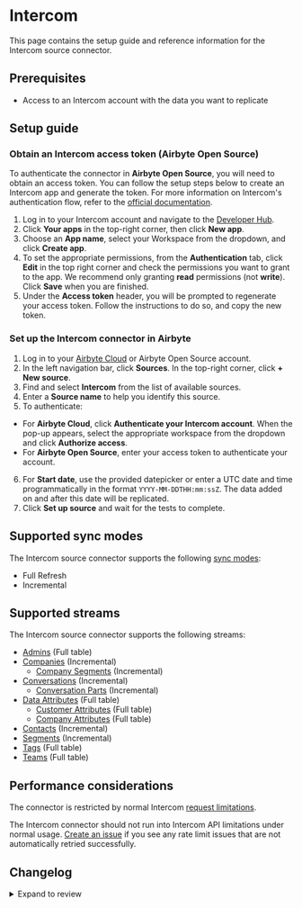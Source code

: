 # Intercom

This page contains the setup guide and reference information for the Intercom source connector.

## Prerequisites

- Access to an Intercom account with the data you want to replicate

## Setup guide

<!-- env:oss -->

### Obtain an Intercom access token (Airbyte Open Source)

To authenticate the connector in **Airbyte Open Source**, you will need to obtain an access token. You can follow the setup steps below to create an Intercom app and generate the token. For more information on Intercom's authentication flow, refer to the [official documentation](https://developers.intercom.com/building-apps/docs/authentication-types).

1. Log in to your Intercom account and navigate to the [Developer Hub](https://developers.intercom.com/).
2. Click **Your apps** in the top-right corner, then click **New app**.
3. Choose an **App name**, select your Workspace from the dropdown, and click **Create app**.
4. To set the appropriate permissions, from the **Authentication** tab, click **Edit** in the top right corner and check the permissions you want to grant to the app. We recommend only granting **read** permissions (not **write**). Click **Save** when you are finished.
5. Under the **Access token** header, you will be prompted to regenerate your access token. Follow the instructions to do so, and copy the new token.

<!-- /env:oss -->

### Set up the Intercom connector in Airbyte

1. Log in to your [Airbyte Cloud](https://cloud.airbyte.com/workspaces) or Airbyte Open Source account.
2. In the left navigation bar, click **Sources**. In the top-right corner, click **+ New source**.
3. Find and select **Intercom** from the list of available sources.
4. Enter a **Source name** to help you identify this source.
5. To authenticate:

<!-- env:cloud -->

- For **Airbyte Cloud**, click **Authenticate your Intercom account**. When the pop-up appears, select the appropriate workspace from the dropdown and click **Authorize access**.
  <!-- /env:cloud -->
  <!-- env:oss -->
- For **Airbyte Open Source**, enter your access token to authenticate your account.
<!-- /env:oss -->

6. For **Start date**, use the provided datepicker or enter a UTC date and time programmatically in the format `YYYY-MM-DDTHH:mm:ssZ`. The data added on and after this date will be replicated.
7. Click **Set up source** and wait for the tests to complete.

## Supported sync modes

The Intercom source connector supports the following [sync modes](https://docs.airbyte.com/cloud/core-concepts#connection-sync-modes):

- Full Refresh
- Incremental

## Supported streams

The Intercom source connector supports the following streams:

- [Admins](https://developers.intercom.com/intercom-api-reference/reference/listadmins) \(Full table\)
- [Companies](https://developers.intercom.com/intercom-api-reference/reference/listallcompanies) \(Incremental\)
  - [Company Segments](https://developers.intercom.com/intercom-api-reference/reference/listattachedsegmentsforcompanies) \(Incremental\)
- [Conversations](https://developers.intercom.com/intercom-api-reference/reference/listconversations) \(Incremental\)
  - [Conversation Parts](https://developers.intercom.com/intercom-api-reference/reference/retrieveconversation) \(Incremental\)
- [Data Attributes](https://developers.intercom.com/intercom-api-reference/reference/lisdataattributes) \(Full table\)
  - [Customer Attributes](https://developers.intercom.com/intercom-api-reference/reference/lisdataattributes) \(Full table\)
  - [Company Attributes](https://developers.intercom.com/intercom-api-reference/reference/lisdataattributes) \(Full table\)
- [Contacts](https://developers.intercom.com/intercom-api-reference/reference/listcontacts) \(Incremental\)
- [Segments](https://developers.intercom.com/intercom-api-reference/reference/listsegments) \(Incremental\)
- [Tags](https://developers.intercom.com/intercom-api-reference/reference/listtags) \(Full table\)
- [Teams](https://developers.intercom.com/intercom-api-reference/reference/listteams) \(Full table\)

## Performance considerations

The connector is restricted by normal Intercom [request limitations](https://developers.intercom.com/intercom-api-reference/reference/rate-limiting).

The Intercom connector should not run into Intercom API limitations under normal usage. [Create an issue](https://github.com/airbytehq/airbyte/issues) if you see any rate limit issues that are not automatically retried successfully.

## Changelog

<details>
  <summary>Expand to review</summary>

| Version | Date       | Pull Request                                             | Subject                                                                                                                          |
|:--------|:-----------|:---------------------------------------------------------|:---------------------------------------------------------------------------------------------------------------------------------|
| 0.6.13 | 2024-07-13 | [41712](https://github.com/airbytehq/airbyte/pull/41712) | Update dependencies |
| 0.6.12 | 2024-07-10 | [41356](https://github.com/airbytehq/airbyte/pull/41356) | Update dependencies |
| 0.6.11 | 2024-07-09 | [41112](https://github.com/airbytehq/airbyte/pull/41112) | Update dependencies |
| 0.6.10 | 2024-07-06 | [40878](https://github.com/airbytehq/airbyte/pull/40878) | Update dependencies |
| 0.6.9 | 2024-06-25 | [40428](https://github.com/airbytehq/airbyte/pull/40428) | Update dependencies |
| 0.6.8 | 2024-06-22 | [39951](https://github.com/airbytehq/airbyte/pull/39951) | Update dependencies |
| 0.6.7 | 2024-06-06 | [39286](https://github.com/airbytehq/airbyte/pull/39286) | [autopull] Upgrade base image to v1.2.2 |
| 0.6.6 | 2024-05-24 | [38626](https://github.com/airbytehq/airbyte/pull/38626) | Add step granularity for activity logs stream |
| 0.6.5 | 2024-04-19 | [36644](https://github.com/airbytehq/airbyte/pull/36644) | Updating to 0.80.0 CDK |
| 0.6.4 | 2024-04-12 | [36644](https://github.com/airbytehq/airbyte/pull/36644) | Schema descriptions |
| 0.6.3 | 2024-03-23 | [36414](https://github.com/airbytehq/airbyte/pull/36414) | Fixed `pagination` regression bug for `conversations` stream |
| 0.6.2 | 2024-03-22 | [36277](https://github.com/airbytehq/airbyte/pull/36277) | Fixed the bug for `conversations` stream failed due to `404 - User Not Found`, when the `2.10` API version is used |
| 0.6.1 | 2024-03-18 | [36232](https://github.com/airbytehq/airbyte/pull/36232) | Fixed the bug caused the regression when setting the `Intercom-Version` header, updated the source to use the latest CDK version |
| 0.6.0 | 2024-02-12 | [35176](https://github.com/airbytehq/airbyte/pull/35176) | Update the connector to use `2.10` API version |
| 0.5.1 | 2024-02-12 | [35148](https://github.com/airbytehq/airbyte/pull/35148) | Manage dependencies with Poetry |
| 0.5.0 | 2024-02-09 | [35063](https://github.com/airbytehq/airbyte/pull/35063) | Add missing fields for mutiple streams |
| 0.4.0 | 2024-01-11 | [33882](https://github.com/airbytehq/airbyte/pull/33882) | Add new stream `Activity Logs` |
| 0.3.2 | 2023-12-07 | [33223](https://github.com/airbytehq/airbyte/pull/33223) | Ignore 404 error for `Conversation Parts` |
| 0.3.1 | 2023-10-19 | [31599](https://github.com/airbytehq/airbyte/pull/31599) | Base image migration: remove Dockerfile and use the python-connector-base image |
| 0.3.0 | 2023-05-25 | [29598](https://github.com/airbytehq/airbyte/pull/29598) | Update custom components to make them compatible with latest cdk version, simplify logic, update schemas |
| 0.2.1 | 2023-05-25 | [26571](https://github.com/airbytehq/airbyte/pull/26571) | Remove authSpecification from spec.json in favour of advancedAuth |
| 0.2.0 | 2023-04-05 | [23013](https://github.com/airbytehq/airbyte/pull/23013) | Migrated to Low-code (YAML Frramework) |
| 0.1.33 | 2023-03-20 | [22980](https://github.com/airbytehq/airbyte/pull/22980) | Specified date formatting in specification |
| 0.1.32 | 2023-02-27 | [22095](https://github.com/airbytehq/airbyte/pull/22095) | Extended `Contacts` schema adding `opted_out_subscription_types` property |
| 0.1.31 | 2023-02-17 | [23152](https://github.com/airbytehq/airbyte/pull/23152) | Add `TypeTransformer` to stream `companies` |
| 0.1.30 | 2023-01-27 | [22010](https://github.com/airbytehq/airbyte/pull/22010) | Set `AvailabilityStrategy` for streams explicitly to `None` |
| 0.1.29 | 2022-10-31 | [18681](https://github.com/airbytehq/airbyte/pull/18681) | Define correct version for airbyte-cdk~=0.2 |
| 0.1.28 | 2022-10-20 | [18216](https://github.com/airbytehq/airbyte/pull/18216) | Use airbyte-cdk~=0.2.0 with SQLite caching |
| 0.1.27 | 2022-08-28 | [17326](https://github.com/airbytehq/airbyte/pull/17326) | Migrate to per-stream states |
| 0.1.26 | 2022-08-18 | [16540](https://github.com/airbytehq/airbyte/pull/16540) | Fix JSON schema |
| 0.1.25 | 2022-08-18 | [15681](https://github.com/airbytehq/airbyte/pull/15681) | Update Intercom API to v 2.5 |
| 0.1.24 | 2022-07-21 | [14924](https://github.com/airbytehq/airbyte/pull/14924) | Remove `additionalProperties` field from schemas |
| 0.1.23 | 2022-07-19 | [14830](https://github.com/airbytehq/airbyte/pull/14830) | Added `checkpoint_interval` for Incremental streams |
| 0.1.22 | 2022-07-09 | [14554](https://github.com/airbytehq/airbyte/pull/14554) | Fixed `conversation_parts` stream schema definition |
| 0.1.21 | 2022-07-05 | [14403](https://github.com/airbytehq/airbyte/pull/14403) | Refactored  `Conversations`, `Conversation Parts`, `Company Segments` to increase performance |
| 0.1.20 | 2022-06-24 | [14099](https://github.com/airbytehq/airbyte/pull/14099) | Extended `Contacts` stream schema with `sms_consent`,`unsubscribe_from_sms` properties |
| 0.1.19 | 2022-05-25 | [13204](https://github.com/airbytehq/airbyte/pull/13204) | Fixed `conversation_parts` stream schema definition |
| 0.1.18 | 2022-05-04 | [12482](https://github.com/airbytehq/airbyte/pull/12482) | Update input configuration copy |
| 0.1.17 | 2022-04-29 | [12374](https://github.com/airbytehq/airbyte/pull/12374) | Fixed filtering of conversation_parts |
| 0.1.16 | 2022-03-23 | [11206](https://github.com/airbytehq/airbyte/pull/11206) | Added conversation_id field to conversation_part records |
| 0.1.15 | 2022-03-22 | [11176](https://github.com/airbytehq/airbyte/pull/11176) | Correct `check_connection` URL |
| 0.1.14 | 2022-03-16 | [11208](https://github.com/airbytehq/airbyte/pull/11208) | Improve 'conversations' incremental sync speed |
| 0.1.13 | 2022-01-14 | [9513](https://github.com/airbytehq/airbyte/pull/9513) | Added handling of scroll param when it expired |
| 0.1.12 | 2021-12-14 | [8429](https://github.com/airbytehq/airbyte/pull/8429) | Updated fields and descriptions |
| 0.1.11 | 2021-12-13 | [8685](https://github.com/airbytehq/airbyte/pull/8685) | Remove time.sleep for rate limit |
| 0.1.10 | 2021-12-10 | [8637](https://github.com/airbytehq/airbyte/pull/8637) | Fix 'conversations' order and sorting. Correction of the companies stream |
| 0.1.9 | 2021-12-03 | [8395](https://github.com/airbytehq/airbyte/pull/8395) | Fix backoff of 'companies' stream |
| 0.1.8 | 2021-11-09 | [7060](https://github.com/airbytehq/airbyte/pull/7060) | Added oauth support |
| 0.1.7 | 2021-11-08 | [7499](https://github.com/airbytehq/airbyte/pull/7499) | Remove base-python dependencies |
| 0.1.6 | 2021-10-07 | [6879](https://github.com/airbytehq/airbyte/pull/6879) | Corrected pagination for contacts |
| 0.1.5 | 2021-09-28 | [6082](https://github.com/airbytehq/airbyte/pull/6082) | Corrected android\_last\_seen\_at field data type in schemas |
| 0.1.4 | 2021-09-20 | [6087](https://github.com/airbytehq/airbyte/pull/6087) | Corrected updated\_at field data type in schemas |
| 0.1.3 | 2021-09-08 | [5908](https://github.com/airbytehq/airbyte/pull/5908) | Corrected timestamp and arrays in schemas |
| 0.1.2 | 2021-08-19 | [5531](https://github.com/airbytehq/airbyte/pull/5531) | Corrected pagination |
| 0.1.1 | 2021-07-31 | [5123](https://github.com/airbytehq/airbyte/pull/5123) | Corrected rate limit |
| 0.1.0 | 2021-07-19 | [4676](https://github.com/airbytehq/airbyte/pull/4676) | Release Intercom CDK Connector |

</details>
